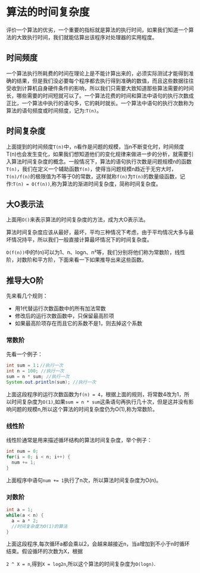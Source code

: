 # 算法的时间复杂度

评价一个算法的优劣，一个重要的指标就是算法的执行时间，如果我们知道一个算法的大致执行时间，我们就能估算出该程序对处理器的实用程度。    

## 时间频度  

一个算法执行所耗费的时间在理论上是不能计算出来的，必须实际测试才能得到准确的结果，但是我们没必要每个程序都去执行得到准确的数值，而且这些数据往往受收到计算机自身硬件条件的影响，所以我们只需要大致知道那些算法需要的时间长，哪些需要的时间短就可以了。一个算法花费的时间和算法中语句的执行次数成正比，一个算法中执行的语句多，它的耗时就长。一个算法中语句的执行次数称为算法的语句频度或时间频度，记为:`T(n)`。

## 时间复杂度 

上面提到的时间频度`T(n)`中，`n`看作是问题的规模，当n不断变化时，时间频度T(n)也会发生变化，如果我们想知道他们的变化规律来做进一步的分析，就需要引入算法时间复杂度的概念。一般情况下，算法的语句执行次数是问题规模n的函数`T(n)`，我们在定义一个辅助函数`f(n)`，使得当问题规模n趋近于无穷大时，`T(n)/f(n)`的极限值为不等于0的常数，这样就称`f(n)`为`T(n)`的数量级函数，记作:`T(n) = O(f(n))`,称为算法的渐进时间复杂度，简称时间复杂度。       

## 大O表示法   

上面用`O()`来表示算法的时间复杂度的方法，成为大O表示法。    

算法时间复杂度应该从最好，最坏，平均三种情况下考虑，由于平均情况大多与最坏情况持平，所以我们一般直接计算最坏情况下的时间复杂度。     

`O(f(n))`中的f(n)可以为1、n、logn、n²等，我们分别将他们称为常数阶，线性阶，对数阶和平方阶，下面来看一下如果推导出来这些函数。       

## 推导大O阶   

先来看几个规则：

* 用1代替运行次数函数中的所有加法常数
* 修改后的运行次数函数中，只保留最高阶项 
* 如果最高阶项存在而且它的系数不是1，则去掉这个系数    



### 常数阶   

先看一个例子：  

```java 
int sum = 1；//执行一次
int n = 100; //执行一次
sum = n * sum; //执行一次
System.out.println(sum); //执行一次
```

上面这段程序的运行次数函数为`f(n) = 4`，根据上面的规则，将常数4改为1，所以时间复杂度为`O(1)`,如果`sum = n * sum`这条语句再执行几十次，但是这并没有影响问题的规模n,所以这个算法的时间复杂度仍为O(1),称为常数阶。   



### 线性阶

线性阶通常是用来描述循环结构的算法时间复杂度，举个例子：  

```java
int num = 0;
for(i = 0; i < n; i++) {
  num += 1;
}
```

上面程序中语句`num += 1`执行了n次，所以算法时间复杂度为O(n)。    



### 对数阶   

```java
int a = 1;
while(a < n) {
  a = a * 2;
  //时间复杂度为O(1)的算法
}
```

上面这段程序,每次循环a都会乘以2，会越来越接近n，当a增加到不小于n时循环结束。假设循环的次数为X，根据

`2 ^ X = n`,得到`X = log2n`,所以这个算法的时间复杂度为`O(logn)`.    



 